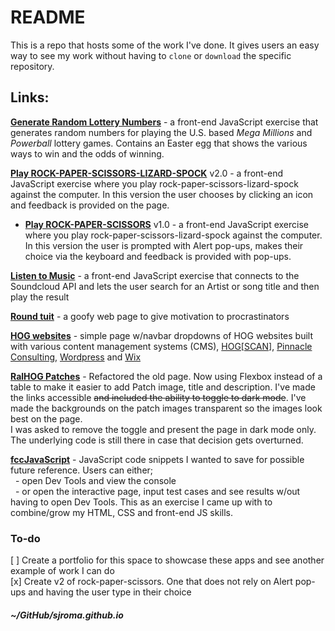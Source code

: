 # README  
This is a repo that hosts some of the work I've done. It gives users an easy way to see my work without having to `clone` or `download` the specific repository.  

## Links:  
**[Generate Random Lottery Numbers](https://sjroma.github.io/lotterynumbers)** - a front-end JavaScript exercise that generates random numbers for playing the U.S. based _Mega Millions_ and _Powerball_ lottery games. Contains an Easter egg that shows the various ways to win and the odds of winning.  

**[Play ROCK-PAPER-SCISSORS-LIZARD-SPOCK](https://sjroma.github.io/rpsls)** v2.0 - a front-end JavaScript exercise where you play rock-paper-scissors-lizard-spock against the computer. In this version the user chooses by clicking an icon and feedback is provided on the page.  

  * **[Play ROCK-PAPER-SCISSORS](https://sjroma.github.io/rps)** v1.0 - a front-end JavaScript exercise where you play rock-paper-scissors-lizard-spock against the computer. In this version the user is prompted with Alert pop-ups, makes their choice via the keyboard and feedback is provided with pop-ups.

**[Listen to Music](https://sjroma.github.io/soundcloud)** - a front-end JavaScript exercise that connects to the Soundcloud API and lets the user search for an Artist or song title and then play the result  

**[Round tuit](http://sjroma.github.io/roundtuit)** - a goofy web page to give motivation to procrastinators  

**[HOG websites](https://sjroma.github.io/HOGsites)** - simple page w/navbar dropdowns of HOG websites built with various content management systems (CMS), [HOG[SCAN]](https://www.hogscan.com), [Pinnacle Consulting](http://pin-consult.com), [Wordpress](https://wordpress.com) and [Wix](https://www.wix.com)  

**[RalHOG Patches](https://sjroma.github.io/patchesPage)** - Refactored the old page. Now using Flexbox instead of a table to make it easier to add Patch image, title and description. I've made the links accessible ~~and included the ability to toggle to dark mode~~.  I've made the backgrounds on the patch images transparent so the images look best on the page.  
I was asked to remove the toggle and present the page in dark mode only. The underlying code is still there in case that decision gets overturned. 

**[fccJavaScript](http://sjroma.github.io/fccjs)** - JavaScript code snippets I wanted to save for possible future reference. Users can either;  
&nbsp;&nbsp;- open Dev Tools and view the console  
&nbsp;&nbsp;- or open the interactive page, input test cases and see results w/out having to open Dev Tools. This as an exercise I came up with to combine/grow my HTML, CSS and front-end JS skills. 

### To-do
[ ] Create a portfolio for this space to showcase these apps and see another example of work I can do  
[x] Create v2 of rock-paper-scissors. One that does not rely on Alert pop-ups and having the user type in their choice  

##### ~/GitHub/sjroma.github.io  
